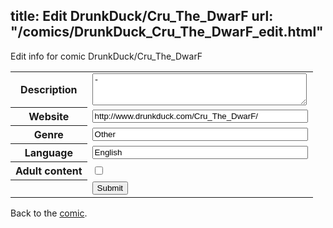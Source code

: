 title: Edit DrunkDuck/Cru_The_DwarF
url: "/comics/DrunkDuck_Cru_The_DwarF_edit.html"
---
Edit info for comic DrunkDuck/Cru_The_DwarF

<form name="comic" action="http://gaepostmail.appspot.com/comic/" method="post">
<table class="comicinfo">
<tr>
<th>Description</th><td><textarea name="description" cols="40" rows="3">-</textarea></td>
</tr>
<tr>
<th>Website</th><td><input type="text" name="url" value="http://www.drunkduck.com/Cru_The_DwarF/" size="40"/></td>
</tr>
<tr>
<th>Genre</th><td><input type="text" name="genre" value="Other" size="40"/></td>
</tr>
<tr>
<th>Language</th><td><input type="text" name="language" value="English" size="40"/></td>
</tr>
<tr>
<th>Adult content</th><td><input type="checkbox" name="adult" value="adult" /></td>
</tr>
<tr>
<th></th><td>
<input type="hidden" name="comic" value="DrunkDuck_Cru_The_DwarF" />
<input type="submit" name="submit" value="Submit" />
</td>
</tr>
</table>
</form>

Back to the [comic](DrunkDuck_Cru_The_DwarF.html).
